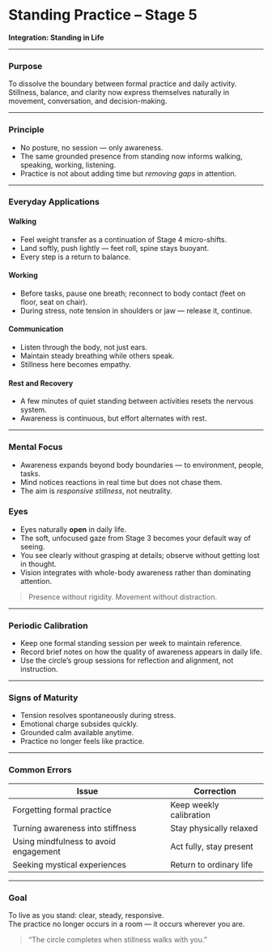 # Standing Practice – Stage 5  
**Integration: Standing in Life**

---

### Purpose
To dissolve the boundary between formal practice and daily activity.  
Stillness, balance, and clarity now express themselves naturally in movement, conversation, and decision-making.

---

### Principle
- No posture, no session — only awareness.  
- The same grounded presence from standing now informs walking, speaking, working, listening.  
- Practice is not about adding time but *removing gaps* in attention.

---

### Everyday Applications
#### Walking
- Feel weight transfer as a continuation of Stage 4 micro-shifts.  
- Land softly, push lightly — feet roll, spine stays buoyant.  
- Every step is a return to balance.

#### Working
- Before tasks, pause one breath; reconnect to body contact (feet on floor, seat on chair).  
- During stress, note tension in shoulders or jaw — release it, continue.

#### Communication
- Listen through the body, not just ears.  
- Maintain steady breathing while others speak.  
- Stillness here becomes empathy.

#### Rest and Recovery
- A few minutes of quiet standing between activities resets the nervous system.  
- Awareness is continuous, but effort alternates with rest.

---

### Mental Focus
- Awareness expands beyond body boundaries — to environment, people, tasks.  
- Mind notices reactions in real time but does not chase them.  
- The aim is *responsive stillness*, not neutrality.

### Eyes
- Eyes naturally **open** in daily life.  
- The soft, unfocused gaze from Stage 3 becomes your default way of seeing.  
- You see clearly without grasping at details; observe without getting lost in thought.  
- Vision integrates with whole-body awareness rather than dominating attention.

> Presence without rigidity.  Movement without distraction.

---

### Periodic Calibration
- Keep one formal standing session per week to maintain reference.  
- Record brief notes on how the quality of awareness appears in daily life.  
- Use the circle’s group sessions for reflection and alignment, not instruction.

---

### Signs of Maturity
- Tension resolves spontaneously during stress.  
- Emotional charge subsides quickly.  
- Grounded calm available anytime.  
- Practice no longer feels like practice.

---

### Common Errors
| Issue | Correction |
|--------|------------|
| Forgetting formal practice | Keep weekly calibration |
| Turning awareness into stiffness | Stay physically relaxed |
| Using mindfulness to avoid engagement | Act fully, stay present |
| Seeking mystical experiences | Return to ordinary life |

---

### Goal
To live as you stand: clear, steady, responsive.  
The practice no longer occurs in a room — it occurs wherever you are.

> “The circle completes when stillness walks with you.”
